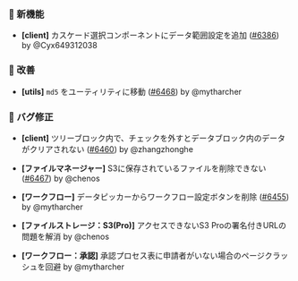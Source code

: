 ### 🎉 新機能

- **[client]** カスケード選択コンポーネントにデータ範囲設定を追加 ([#6386](https://github.com/nocobase/nocobase/pull/6386)) by @Cyx649312038

### 🚀 改善

- **[utils]** `md5` をユーティリティに移動 ([#6468](https://github.com/nocobase/nocobase/pull/6468)) by @mytharcher

### 🐛 バグ修正

- **[client]** ツリーブロック内で、チェックを外すとデータブロック内のデータがクリアされない ([#6460](https://github.com/nocobase/nocobase/pull/6460)) by @zhangzhonghe

- **[ファイルマネージャー]** S3に保存されているファイルを削除できない ([#6467](https://github.com/nocobase/nocobase/pull/6467)) by @chenos

- **[ワークフロー]** データピッカーからワークフロー設定ボタンを削除 ([#6455](https://github.com/nocobase/nocobase/pull/6455)) by @mytharcher

- **[ファイルストレージ：S3(Pro)]** アクセスできないS3 Proの署名付きURLの問題を解消 by @chenos

- **[ワークフロー：承認]** 承認プロセス表に申請者がいない場合のページクラッシュを回避 by @mytharcher